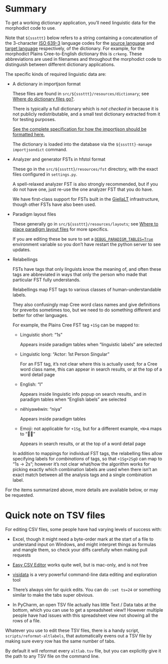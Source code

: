 # Summary

To get a working dictionary application, you’ll need linguistic data for
the morphodict code to use.

Note that `${sssttt}` below refers to a string containing a concatenation
of the 3-character [ISO 639-3] language codes for the [source
language](source_language) and [target language](target_language)
respectively, of the dictionary. For example, for the morphodict Plains
Cree-to-English dictionary this is `crkeng`. These abbreviations are used
in filenames and throughout the morphodict code to distinguish between
different dictionary applications.

[ISO 639-3]: https://iso639-3.sil.org/code_tables/639/data

The specific kinds of required linguistic data are:

  - A dictionary in importjson format

    These files are found in `src/${sssttt}/resources/dictionary`;
    see [Where do dictionary files go?](where_dictionary_files_go).

    There is typically a full dictionary which is *not checked in* because
    it is not publicly redistributable, and a small test dictionary
    extracted from it for testing purposes.

    [See the complete specification for how the importjson should be formatted here.](importjson-spec)

    The dictionary is loaded into the database via the `${sssttt}-manage
    importjsondict` command.

  - Analyzer and generator FSTs in hfstol format

    These go in the `src/${sssttt}/resources/fst` directory,
    with the exact files configured in `settings.py`.

    A spell-relaxed analyzer FST is also strongly recommended, but if you
    do not have one, just re-use the one analyzer FST that you do have.

    We have first-class support for FSTs built in the
    [GiellaLT](https://giellalt.uit.no/) infrastructure, though other FSTs
    have also been used.

  - Paradigm layout files

    These generally go in `src/${sssttt}/resources/layouts`; see [Where to
    place paradigm layout files](where_paradigm_files_go) for more
    specifics.

    If you are editing these be sure to set a
    [`DEBUG_PARADIGM_TABLES=True`](DEBUG_PARADIGM_TABLES) environment
    variable so you don’t have restart the python server to see updates.

  - Relabellings

    FSTs have tags that only linguists know the meaning of, and often these
    tags are abbreviated in ways that only the person who made that
    particular FST fully understands.

    Relabellings map FST tags to various classes of human-understandable
    labels.

    They also confusingly map Cree word class names and give definitions
    for preverbs sometimes too, but we need to do something different and
    better for other languages.

    For example, the Plains Cree FST tag `+1Sg` can be mapped to:

      - Linguistic short: “1s”

        Appears inside paradigm tables when “linguistic labels” are
        selected

      - Linguistic long: “Actor: 1st Person Singular”

        For an FST tag, it’s not clear where this is actually used; for a
        Cree word class name, this can appear in search results, or at the
        top of a word detail page

      - English: “I”

        Appears inside linguistic info popup on search results,
        and in paradigm tables when “English labels” are selected

      - nêhiyawêwin: “niya”

        Appears inside paradigm tables

      - Emoji: not applicable for `+1Sg`, but for a different example,
        `+N+A` maps to “🧑🏽”

        Appears in search results, or at the top of a word detail page

    In addition to mappings for individual FST tags, the relabelling files
    allow specifying labels for *combinations* of tags, so that `+1Sg+2SgO`
    can map to “1s → 2s”; however it’s not clear what/how the algorithm
    works for picking exactly which combination labels are used when there
    isn’t an exact match between all the analysis tags and a single
    combination label.

For the items summarized above, more details are available below, or
may be requested.

# Quick note on TSV files

For editing CSV files, some people have had varying levels of success with:

  - Excel, though it might need a byte-order mark at the start of a file to
    understand input on Windows, and might interpret things as formulas and
    mangle them, so check your diffs carefully when making pull requests

  - [Easy CSV
    Editor](https://apps.apple.com/us/app/easy-csv-editor/id1171346381?mt=12)
    works quite well, but is mac-only, and is not free

  - [visidata](https://www.visidata.org/) is a very powerful command-line
    data editing and exploration tool

  - There’s always vim for quick edits. You can do `:set ts=24` or
    something similar to make the tabs super obvious.

  - In PyCharm, an open TSV file actually has little Text / Data tabs at
    the bottom, which you can use to get a spreadsheet view!! However
    multiple people have had issues with this spreadsheet view not showing
    all the rows of a file.

Whatever you use to edit these TSV files, there is a handy script,
`scripts/reformat-altlabels`, that automatically evens out a TSV file
by making sure every row has the same number of tabs.

By default it will reformat every `altlab.tsv` file, but you can explicitly
give it the path to any TSV file on the command line.
